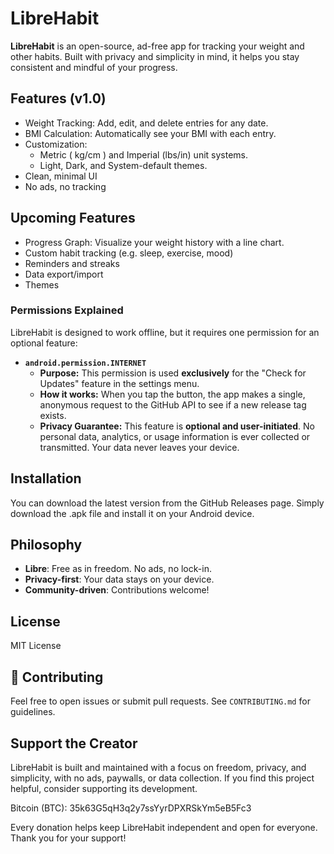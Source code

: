 # LibreHabit

**LibreHabit** is an open-source, ad-free app for tracking your weight and other habits. Built with privacy and simplicity in mind, it helps you stay consistent and mindful of your progress.

## Features (v1.0)
- Weight Tracking: Add, edit, and delete entries for any date.
- BMI Calculation: Automatically see your BMI with each entry.
- Customization:
  - Metric ( kg/cm ) and Imperial (lbs/in) unit systems.
  - Light, Dark, and System-default themes.
- Clean, minimal UI
- No ads, no tracking

## Upcoming Features
- Progress Graph: Visualize your weight history with a line chart.
- Custom habit tracking (e.g. sleep, exercise, mood)
- Reminders and streaks
- Data export/import
- Themes

### Permissions Explained

LibreHabit is designed to work offline, but it requires one permission for an optional feature:

*   **`android.permission.INTERNET`**
    *   **Purpose:** This permission is used **exclusively** for the "Check for Updates" feature in the settings menu.
    *   **How it works:** When you tap the button, the app makes a single, anonymous request to the GitHub API to see if a new release tag exists.
    *   **Privacy Guarantee:** This feature is **optional and user-initiated**. No personal data, analytics, or usage information is ever collected or transmitted. Your data never leaves your device.


## Installation
You can download the latest version from the GitHub Releases page.
Simply download the .apk file and install it on your Android device.

## Philosophy
- **Libre**: Free as in freedom. No ads, no lock-in.
- **Privacy-first**: Your data stays on your device.
- **Community-driven**: Contributions welcome!

## License
MIT License

## 🤝 Contributing
Feel free to open issues or submit pull requests. See `CONTRIBUTING.md` for guidelines.

## Support the Creator
LibreHabit is built and maintained with a focus on freedom, privacy, and simplicity, with no ads, paywalls, or data collection.
If you find this project helpful, consider supporting its development.

Bitcoin (BTC): 35k63G5qH3q2y7ssYyrDPXRSkYm5eB5Fc3

Every donation helps keep LibreHabit independent and open for everyone. Thank you for your support!